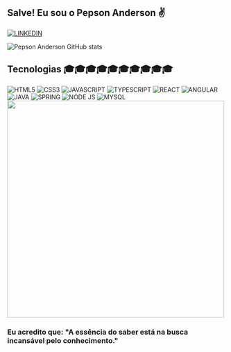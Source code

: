 ## Salve! Eu sou o Pepson Anderson ✌️

[![LINKEDIN](https://img.shields.io/badge/LinkedIn-0077B5?style=for-the-badge&logo=linkedin&logoColor=white)](https://linkedin.com/in/pepson-silva-analista-de-sistemas)

![Pepson Anderson GitHub stats](https://github-readme-stats.vercel.app/api?username=pepson09854&show_icons=true&theme=codeSTACKr) 

## Tecnologias 🎓🎓🎓🎓🎓🎓🎓🎓🎓🎓

<div style='display: inline-block'>
  <img aling='center' alt= 'HTML5' src='https://img.shields.io/badge/HTML5-E34F26?style=for-the-badge&logo=html5&logoColor=white'/>
  <img aling='center' alt= 'CSS3' src='https://img.shields.io/badge/CSS3-1572B6?style=for-the-badge&logo=css3&logoColor=white'/>
  <img aling='center' alt= 'JAVASCRIPT' src='https://img.shields.io/badge/JavaScript-F7DF1E?style=for-the-badge&logo=javascript&logoColor=black'/>
  <img aling='center' alt= 'TYPESCRIPT' src='https://img.shields.io/badge/TypeScript-007ACC?style=for-the-badge&logo=typescript&logoColor=white'/>
  <img aling='center' alt= 'REACT' src='https://img.shields.io/badge/React-20232A?style=for-the-badge&logo=react&logoColor=61DAFB'/>
  <img aling='center' alt= 'ANGULAR' src='https://img.shields.io/badge/Angular-DD0031?style=for-the-badge&logo=angular&logoColor=white'/>
  <img aling='center' alt= 'JAVA' src='https://img.shields.io/badge/Java-ED8B00?style=for-the-badge&logo=java&logoColor=white'/>
  <img aling='center' alt= 'SPRING' src='https://img.shields.io/badge/Spring-6DB33F?style=for-the-badge&logo=spring&logoColor=white'/>
  <img aling='center' alt= 'NODE JS' src='https://img.shields.io/badge/Node.js-43853D?style=for-the-badge&logo=node.js&logoColor=white'/>
  <img aling='center' alt= 'MYSQL' src='https://img.shields.io/badge/MySQL-00000F?style=for-the-badge&logo=mysql&logoColor=white'/>
</div><br>

<img style="width: 500px" src='![](https://github-readme-stats.vercel.app/api/top-langs/?username=pepson09854&theme=blue-green)'/>
  
### Eu acredito que: "A essência do saber está na busca incansável pelo conhecimento." 





